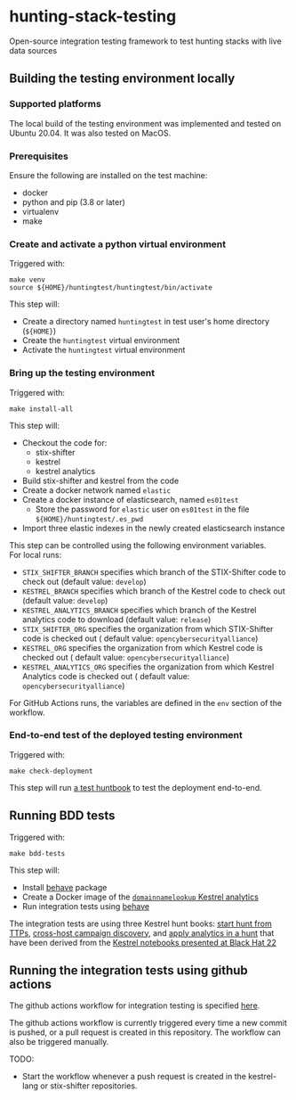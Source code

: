# hunting-stack-testing
Open-source integration testing framework to test hunting stacks with live data sources

## Building the testing environment locally
### Supported platforms
The local build of the testing environment was implemented and tested on Ubuntu 20.04.  It was also tested on MacOS.
### Prerequisites
Ensure the following are installed on the test machine:
* docker
* python and pip (3.8 or later)
* virtualenv
* make
### Create and activate a python virtual environment
Triggered with:
```
make venv
source ${HOME}/huntingtest/huntingtest/bin/activate
```
This step will:
  * Create a directory named `huntingtest` in test user's home directory (`${HOME}`)
  * Create the `huntingtest` virtual environment
  * Activate the `huntingtest` virtual environment

### Bring up the testing environment
Triggered with:
```
make install-all
```
This step will:
  * Checkout the code for:
    * stix-shifter
    * kestrel 
    * kestrel analytics
  * Build stix-shifter and kestrel from the code
  * Create a docker network named `elastic`
  * Create a docker instance of elasticsearch, named `es01test`
    * Store the password for `elastic` user on `es01test` in the file `${HOME}/huntingtest/.es_pwd`
  * Import three elastic indexes in the newly created elasticsearch instance

This step can be controlled using the following environment variables.  
For local runs:
  * `STIX_SHIFTER_BRANCH` specifies which branch of the STIX-Shifter code to check out (default value: `develop`)
  * `KESTREL_BRANCH` specifies which branch of the Kestrel code to check out (default value: `develop`)
  * `KESTREL_ANALYTICS_BRANCH` specifies which branch of the Kestrel analytics code to download (default value: `release`)
  * `STIX_SHIFTER_ORG` specifies the organization from which STIX-Shifter code is checked out ( default value: `opencybersecurityalliance`)
  * `KESTREL_ORG` specifies the organization from which Kestrel code is checked out ( default value: `opencybersecurityalliance`)
  * `KESTREL_ANALYTICS_ORG` specifies the organization from which Kestrel Analytics code is checked out ( default value: `opencybersecurityalliance`)

For GitHub Actions runs, the variables are defined in the `env` section of the workflow.
 
### End-to-end test of the deployed testing environment
Triggered with:
```
make check-deployment
```
This step will run [a test huntbook](huntbooks/kestrel-test.hf) to test the deployment end-to-end.

## Running BDD tests
Triggered with:
```
make bdd-tests
```
This step will:
  * Install [behave](https://github.com/behave/behave) package
  * Create a Docker image of the [`domainnamelookup` Kestrel analytics](https://github.com/opencybersecurityalliance/kestrel-analytics/tree/release/analytics/domainnamelookup)
  * Run integration tests using [behave](https://github.com/behave/behave)

The integration tests are using three Kestrel hunt books: [start hunt from TTPs](huntbooks/kestrel-start-hunt-from-ttps.hf), [cross-host campaign discovery](huntbooks/kestrel-cross-host-campaign-discovery.hf), and [apply analytics in a hunt](huntbooks/kestrel-analytics.hf) that have been derived from the [Kestrel notebooks presented at Black Hat 22](https://github.com/opencybersecurityalliance/kestrel-huntbook/tree/main/blackhat22)

## Running the integration tests using github actions
The github actions workflow for integration testing is specified [here](.github/workflows/github-actions-flow.yml).

The github actions workflow is currently triggered every time a new commit is pushed, or a pull request is created in this repository. The workflow can also be triggered manually.   

TODO:
  * Start the workflow whenever a push request is created in the kestrel-lang or stix-shifter repositories.

